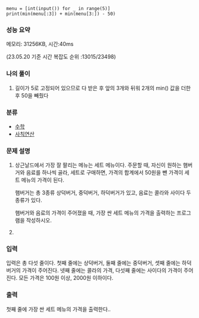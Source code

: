 ```
menu = [int(input()) for _ in range(5)]
print(min(menu[:3]) + min(menu[3:]) - 50)
```

### 성능 요약

메모리:   31256KB, 시간:40ms 

(23.05.20 기준 시간 복잡도 순위 :13015/23498)



### 나의 풀이

1. 길이가 5로 고정되어 있으므로 다 받은 후 앞의 3개와 뒤워 2개의 min() 값을 더한 후  50을 빼줬다




### 분류

- [수학](https://www.acmicpc.net/problem/tag/124)
- [사칙연산](https://www.acmicpc.net/problem/tag/121)



### 문제 설명

1. 상근날드에서 가장 잘 팔리는 메뉴는 세트 메뉴이다. 주문할 때, 자신이 원하는 햄버거와 음료를 하나씩 골라, 세트로 구매하면, 가격의 합계에서 50원을 뺀 가격이 세트 메뉴의 가격이 된다.

   햄버거는 총 3종류 상덕버거, 중덕버거, 하덕버거가 있고, 음료는 콜라와 사이다 두 종류가 있다.

   햄버거와 음료의 가격이 주어졌을 때, 가장 싼 세트 메뉴의 가격을 출력하는 프로그램을 작성하시오.

2. 

   


### 입력

입력은 총 다섯 줄이다. 첫째 줄에는 상덕버거, 둘째 줄에는 중덕버거, 셋째 줄에는 하덕버거의 가격이 주어진다. 넷째 줄에는 콜라의 가격, 다섯째 줄에는 사이다의 가격이 주어진다. 모든 가격은 100원 이상, 2000원 이하이다.



### 출력

첫째 줄에 가장 싼 세트 메뉴의 가격을 출력한다..